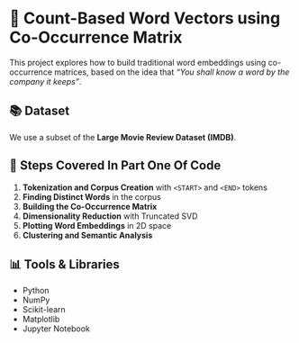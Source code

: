 # 🧠 Count-Based Word Vectors using Co-Occurrence Matrix

This project explores how to build traditional word embeddings using co-occurrence matrices, based on the idea that *“You shall know a word by the company it keeps”*.

## 📚 Dataset

We use a subset of the **Large Movie Review Dataset (IMDB)**.

## 📌 Steps Covered In Part One Of Code

1. **Tokenization and Corpus Creation** with `<START>` and `<END>` tokens
2. **Finding Distinct Words** in the corpus
3. **Building the Co-Occurrence Matrix**
4. **Dimensionality Reduction** with Truncated SVD
5. **Plotting Word Embeddings** in 2D space
6. **Clustering and Semantic Analysis**

## 📊 Tools & Libraries

- Python
- NumPy
- Scikit-learn
- Matplotlib
- Jupyter Notebook



